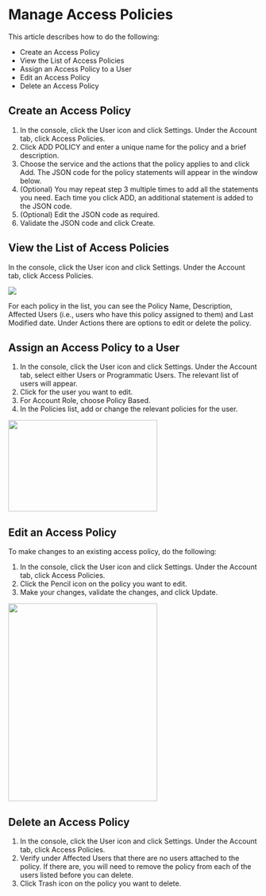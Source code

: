 # Manage Access Policies

This article describes how to do the following:
* Create an Access Policy
* View the List of Access Policies
* Assign an Access Policy to a User
* Edit an Access Policy
* Delete an Access Policy

## Create an Access Policy
1. In the console, click the User icon and click Settings. Under the Account tab, click Access Policies.
2. Click ADD POLICY and enter a unique name for the policy and a brief description.
3. Choose the service and the actions that the policy applies to and click Add. The JSON code for the policy statements will appear in the window below.
4. (Optional) You may repeat step 3 multiple times to add all the statements you need. Each time you click ADD, an additional statement is added to the JSON code.
5. (Optional) Edit the JSON code as required.
6. Validate the JSON code and click Create.

## View the List of Access Policies

In the console, click the User icon and click Settings. Under the Account tab, click Access Policies.

<img src="/administration/_media/manage-access-policies-01.png" />

For each policy in the list, you can see the Policy Name, Description, Affected Users (i.e., users who have this policy assigned to them) and Last Modified date. Under Actions there are options to edit or delete the policy.

## Assign an Access Policy to a User
1. In the console, click the User icon and click Settings. Under the Account tab, select either Users or Programmatic Users. The relevant list of users will appear.
2. Click  for the user you want to edit.
3. For Account Role, choose Policy Based.
4. In the Policies list, add or change the relevant policies for the user.

<img src="/administration/_media/manage-access-policies-02.png" width="300" height="184" />

## Edit an Access Policy

To make changes to an existing access policy, do the following:
1. In the console, click the User icon and click Settings. Under the Account tab, click Access Policies.
2. Click the Pencil icon on the policy you want to edit.
3. Make your changes, validate the changes, and click Update.

<img src="/administration/_media/manage-access-policies-03.png" width="300" height="398" />

## Delete an Access Policy
1. In the console, click the User icon and click Settings. Under the Account tab, click Access Policies.
2. Verify under Affected Users that there are no users attached to the policy. If there are, you will need to remove the policy from each of the users listed before you can delete.
3. Click Trash icon on the policy you want to delete.
